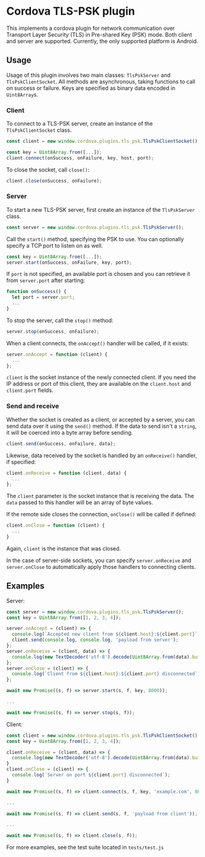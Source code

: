 # Cordova TLS-PSK plugin

This implements a cordova plugin for network communication over Transport Layer Security (TLS) in Pre-shared Key (PSK) mode.
Both client and server are supported.
Currently, the only supported platform is Android.

## Usage

Usage of this plugin involves two main classes: `TlsPskServer` and `TlsPskClientSocket`.
All methods are asynchronous, taking functions to call on success or failure.
Keys are specified as binary data encoded in `Uint8Array`s.

### Client

To connect to a TLS-PSK server, create an instance of the `TlsPskClientSocket` class.

```javascript
const client = new window.cordova.plugins.tls_psk.TlsPskClientSocket();

const key = Uint8Array.from([...]);
client.connect(onSuccess, onFailure, key, host, port);
```

To close the socket, call `close()`:

```javascript
client.close(onSuccess, onFailure);
```

### Server

To start a new TLS-PSK server, first create an instance of the `TlsPskServer` class.

```javascript
const server = new window.cordova.plugins.tls_psk.TlsPskServer();
```

Call the `start()` method, specifying the PSK to use.
You can optionally specify a TCP port to listen on as well.

```javascript
const key = Uint8Array.from([...]);
server.start(onSuccess, onFailure, key, port);
```

If `port` is not specified, an available port is chosen and you can retrieve it from `server.port` after starting:

```javascript
function onSuccess() {
  let port = server.port;
  ...
}
```

To stop the server, call the `stop()` method:

```javascript
server.stop(onSuccess, onFailure);
```

When a client connects, the `onAccept()` handler will be called, if it exists:

```javascript
server.onAccept = function (client) {
  ...
};
```

`client` is the socket instance of the newly connected client.
If you need the IP address or port of this client, they are available on the `client.host` and `client.port` fields.

### Send and receive

Whether the socket is created as a client, or accepted by a server, you can send data over it using the `send()` method.
If the data to send isn't a `string`, it will be coerced into a byte array before sending.

```javascript
client.send(onSuccess, onFailure, data);
```

Likewise, data received by the socket is handled by an `onReceive()` handler, if specified:

```javascript
client.onReceive = function (client, data) {
  ...
};
```

The `client` parameter is the socket instance that is receiving the data.
The `data` passed to this handler will be an array of byte values.

If the remote side closes the connection, `onClose()` will be called if defined:

```javascript
client.onClose = function (client) {
  ...
}
```

Again, `client` is the instance that was closed.

In the case of server-side sockets, you can specify `server.onReceive` and `server.onClose` to automatically apply those handlers to connecting clients.

## Examples

Server:

```javascript
const server = new window.cordova.plugins.tls_psk.TlsPskServer();
const key = Uint8Array.from([1, 2, 3, 4]);

server.onAccept = (client) => {
  console.log(`Accepted new client from ${client.host}:${client.port}`);
  client.send(console.log, console.log, 'payload from server');
};
server.onReceive = (client, data) => {
  console.log(new TextDecoder('utf-8').decode(Uint8Array.from(data).buffer));
};
server.onClose = (client) => {
  console.log(`Client from ${client.host}:${client.port} disconnected`);
};

await new Promise((s, f) => server.start(s, f, key, 8000));

...

await new Promise((s, f) => server.stop(s, f));
```

Client:

```javascript
const client = new window.cordova.plugins.tls_psk.TlsPskClientSocket();
const key = Uint8Array.from([1, 2, 3, 4]);

client.onReceive = (client, data) => {
  console.log(new TextDecoder('utf-8').decode(Uint8Array.from(data).buffer));
}
client.onClose = (client) => {
  console.log(`Server on port ${client.port} disconnected`);
}

await new Promise((s, f) => client.connect(s, f, key, 'example.com', 8000));

...

await new Promise((s, f) => client.send(s, f, 'payload from client'));

...

await new Promise((s, f) => client.close(s, f));
```

For more examples, see the test suite located in `tests/test.js`

